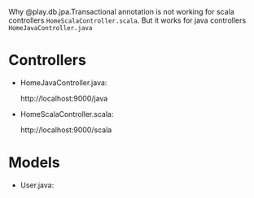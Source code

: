 
Why @play.db.jpa.Transactional annotation is not working for scala controllers `HomeScalaController.scala`. But it works for java controllers `HomeJavaController.java`

Controllers
===========

- HomeJavaController.java:

  http://localhost:9000/java

- HomeScalaController.scala:

  http://localhost:9000/scala

Models
==========

- User.java:


